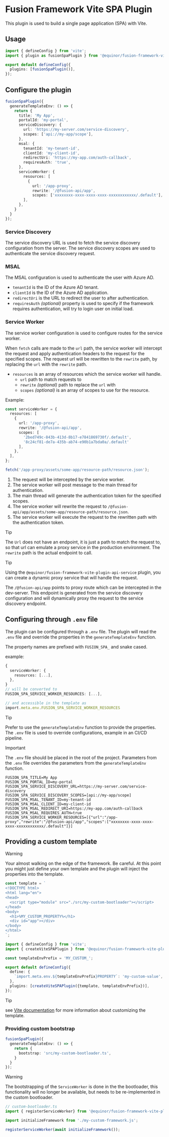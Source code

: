 # Fusion Framework Vite SPA Plugin

This plugin is used to build a single page application (SPA) with Vite.

## Usage

```ts
import { defineConfig } from 'vite';
import { plugin as fusionSpaPlugin } from '@equinor/fusion-framework-vite-plugin-spa';

export default defineConfig({
  plugins: [fusionSpaPlugin()],
});
```

## Configure the plugin

```ts
fusionSpaPlugin({
  generateTemplateEnv: () => {
    return {
      title: 'My App',
      portalId: 'my-portal',
      serviceDiscovery: {
        url: 'https://my-server.com/service-discovery',
        scopes: ['api://my-app/scope'],
      },
      msal: {
        tenantId: 'my-tenant-id',
        clientId: 'my-client-id',
        redirectUri: 'https://my-app.com/auth-callback',
        requiresAuth: 'true',
      },
      serviceWorker: {
        resources: [
          {
            url: '/app-proxy',
            rewrite: '/@fusion-api/app',
            scopes: ['xxxxxxxx-xxxx-xxxx-xxxx-xxxxxxxxxxxx/.default'],
        ],
      },
    }
  }
});
```

### Service Discovery

The service discovery URL is used to fetch the service discovery configuration from the server.
The service discovery scopes are used to authenticate the service discovery request.

### MSAL

The MSAL configuration is used to authenticate the user with Azure AD.
- `tenantId` is the ID of the Azure AD tenant.
- `clientId` is the ID of the Azure AD application.
- `redirectUri` is the URL to redirect the user to after authentication.
- `requiresAuth` _(optional)_ property is used to specify if the framework requires authentication, will try to login user on initial load.

### Service Worker

The service worker configuration is used to configure routes for the service worker.

When `fetch` calls are made to the `url` path, the service worker will intercept the request and apply authentication headers to the request for the specified scopes. The request url will be rewritten to the `rewrite` path, by replacing the `url` with the `rewrite` path.

- `resources` is an array of resources which the service worker will handle.
  -  `url` path to match requests to
  -  `rewrite` _(optional)_ path to replace the `url` with
  -  `scopes` _(optional)_ is an array of scopes to use for the resource.

Example:
```ts
const serviceWorker = {
  resources: [
    {
      url: '/app-proxy',
      rewrite: '/@fusion-api/app',
      scopes: [
        '2bed749c-843b-413d-8b17-e7841869730f/.default',
        '8c24cf81-de7a-435b-ab74-e90b1a7bda0a/.default'
      ],
    },
  ],
};

fetch('/app-proxy/assets/some-app/resource-path/resource.json');
```
1. The request will be intercepted by the service worker.
2. The service worker will post message to the main thread for authentication.
3. The main thread will generate the authentication token for the specified scopes.
4. The service worker will rewrite the request to `/@fusion-api/app/assets/some-app/resource-path/resource.json`.
5. The service worker will execute the request to the rewritten path with the authentication token.

> [!TIP]
> The `Url` does not have an endpoint, it is just a path to match the request to, 
> so that url can emulate a proxy service in the production environment.
> The `rewrite` path is the actual endpoint to call.

> [!TIP]
> Using the `@equinor/fusion-framework-vite-plugin-api-service` plugin,
> you can create a dynamic proxy service that will handle the request.
> 
> The `/@fusion-api/app` points to proxy route which can be intercepted in the dev-server. 
> This endpoint is generated from the service discovery configuration and will dynamically proxy the request to the service discovery endpoint.  

## Configuring through `.env` file

The plugin can be configured through a `.env` file. The plugin will read the `.env` file and override the properties in the `generateTemplateEnv` function.

The property names are prefixed with `FUSION_SPA_` and snake cased. 

example:

```ts
{
  serviceWorker: {
    resources: [...],
  },
}
// will be converted to
FUSION_SPA_SERVICE_WORKER_RESOURCES: [...],

// and accessible in the template as
import.meta.env.FUSION_SPA_SERVICE_WORKER_RESOURCES
```

> [!TIP]
> Prefer to use the `generateTemplateEnv` function to provide the properties.
> The `.env` file is used to override configurations, example in an CI/CD pipeline.

> [!IMPORTANT]
> The `.env` file should be placed in the root of the project.
> Parameters from the `.env` file overrides the parameters from the `generateTemplateEnv` function.

```
FUSION_SPA_TITLE=My App
FUSION_SPA_PORTAL_ID=my-portal
FUSION_SPA_SERVICE_DISCOVERY_URL=https://my-server.com/service-discovery
FUSION_SPA_SERVICE_DISCOVERY_SCOPES=[api://my-app/scope]
FUSION_SPA_MSAL_TENANT_ID=my-tenant-id
FUSION_SPA_MSAL_CLIENT_ID=my-client-id
FUSION_SPA_MSAL_REDIRECT_URI=https://my-app.com/auth-callback
FUSION_SPA_MSAL_REQUIRES_AUTH=true
FUSION_SPA_SERVICE_WORKER_RESOURCES=[{"url":"/app-proxy","rewrite":"/@fusion-api/app","scopes":["xxxxxxxx-xxxx-xxxx-xxxx-xxxxxxxxxxxx/.default"]}]
```

## Providing a custom template

> [!WARNING]
> Your almost walking on the edge of the framework. Be careful.
> At this point you might just define your own template and the plugin will inject the properties into the template.

```ts
const template = `
<!DOCTYPE html>
<html lang="en">
<head>
  <script type="module" src="./src/my-custom-bootloader"></script>
</head>
<body>
  <h1>%MY_CUSTOM_PROPERTY%</h1>
  <div id="app"></div>
</body>
</html>
`;

import { defineConfig } from 'vite';
import { createViteSPAPlugin } from '@equinor/fusion-framework-vite-plugin-spa';

const templateEnvPrefix = 'MY_CUSTOM_';

export default defineConfig({
  define: {
    `import.meta.env.${templateEnvPrefix}PROPERTY`: 'my-custom-value',
  },
  plugins: [createViteSPAPlugin({template, templateEnvPrefix})],
});
```

> [!TIP]
> see [Vite documentation](https://vite.dev/guide/env-and-mode.html#html-constant-replacement) for more information about customizing the template.

### Providing custom bootstrap

```ts
fusionSpaPlugin({
  generateTemplateEnv: () => {
    return {
      bootstrap: 'src/my-custom-bootloader.ts',
    }
  }
});
```

> [!WARNING]
> The bootstrapping of the `ServiceWorker` is done in the the bootloader, 
> this functionality will no longer be available, but needs to be re-implemented in the custom bootloader.


```ts
// custom-bootloader.ts
import { registerServiceWorker} from '@equinor/fusion-framework-vite-plugin-spa/html';

import initializeFramework from './my-custom-framework.js';

registerServiceWorker(await initializeFramework());
```


